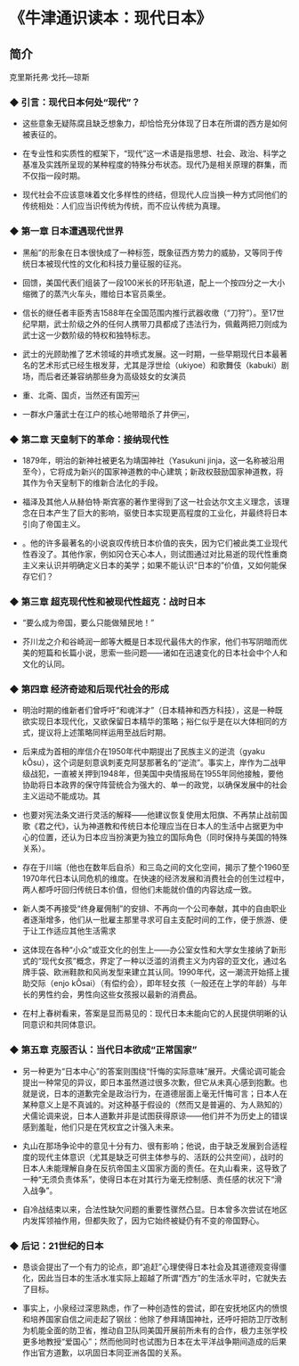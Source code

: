 

# 《牛津通识读本：现代日本》

## 简介
克里斯托弗·戈托—琼斯



### ◆  引言：现代日本何处“现代”？

- 这些意象无疑陈腐且缺乏想象力，却恰恰充分体现了日本在所谓的西方是如何被表征的。

- 在专业性和实质性的框架下，“现代”这一术语是指思想、社会、政治、科学之基准及实践所呈现的某种程度的特殊分布状态。现代乃是相关原理的群集，而不仅指一段时期。

- 现代社会不应该意味着文化多样性的终结，但现代人应当换一种方式同他们的传统相处：人们应当识传统为传统，而不应认传统为真理。


### ◆  第一章 日本遭遇现代世界

- 黑船”的形象在日本很快成了一种标签，既象征西方势力的威胁，又等同于传统日本被现代性的文化和科技力量征服的征兆。

- 回馈，美国代表们组装了一段100米长的环形轨道，配上一个按四分之一大小缩微了的蒸汽火车头，赠给日本官员乘坐。

- 信长的继任者丰臣秀吉1588年在全国范围内推行武器收缴（“刀狩”）。至17世纪早期，武士阶级之外的任何人携带刀具都成了违法行为，佩戴两把刀则成为武士这一少数阶级的特权和独特标志。

- 武士的光顾助推了艺术领域的井喷式发展。这一时期，一些早期现代日本最著名的艺术形式已经生根发芽，尤其是浮世绘（ukiyoe）和歌舞伎（kabuki）剧场，而后者还兼容纳那些身为高级妓女的女演员

- 重、北斋、国贞，当然还有国芳￼

- 一群水户藩武士在江户的核心地带暗杀了井伊￼，


### ◆  第二章 天皇制下的革命：接纳现代性

- 1879年，明治的新神社被更名为靖国神社（Yasukuni jinja，这一名称被沿用至今），它将成为新兴的国家神道教的中心建筑；新政权鼓励国家神道教，将其作为令天皇制下的维新合法化的手段。

- 福泽及其他人从赫伯特·斯宾塞的著作里得到了这一社会达尔文主义理念，该理念在日本产生了巨大的影响，驱使日本实现更高程度的工业化，并最终将日本引向了帝国主义。

- 。他的许多最著名的小说哀叹传统日本价值的丧失，因为它们被此类工业现代性吞没了。其他作家，例如冈仓天心本人，则试图通过对比易逝的现代性重商主义来认识并明确定义日本的美学；如果不能认识“日本的”价值，又如何能保存它们？


### ◆  第三章 超克现代性和被现代性超克：战时日本

- “要么成为帝国，要么只能做殖民地！”

- 芥川龙之介和谷崎润一郎等大概是日本现代最伟大的作家，他们书写阴暗而优美的短篇和长篇小说，思索一些问题——诸如在迅速变化的日本社会中个人和文化的认同。


### ◆  第四章 经济奇迹和后现代社会的形成

- 明治时期的维新者们曾呼吁“和魂洋才”（日本精神和西方科技），这是一种既欲实现日本现代化，又欲保留日本精华的策略；裕仁似乎是在以大体相同的方式，提议将上述策略同样运用至战后时期。

- 后来成为首相的岸信介在1950年代中期提出了民族主义的逆流（gyaku kÔsu），这个词是刻意讽刺麦克阿瑟那著名的“逆流”。事实上，岸作为二战甲级战犯，一直被关押到1948年，但美国中央情报局在1955年同他接触，要他协助将日本政界的保守阵营统合为强大的、单一的政党，以确保发展中的社会主义运动不能成功。其

- 也要对宪法条文进行灵活的解释——他建议恢复使用太阳旗、不再禁止战前国歌《君之代》，认为神道教和传统日本伦理应当在日本人的生活中占据更为中心的位置，还认为日本应当扮演更为独立的国际角色（同时保持与美国的特殊关系）。

- 存在于川端（他也在数年后自杀）和三岛之间的文化空间，揭示了整个1960至1970年代日本认同危机的维度。在快速的经济发展和消费社会的创生过程中，两人都呼吁回归传统日本价值，但他们未能就价值的内容达成一致。

- 新人类不再接受“终身雇佣制”的安排、不再向一个公司奉献，其中的自由职业者逐渐增多，他们从一批雇主那里寻求可自主支配时间的工作，便于旅游、便于让工作适应其他生活需求

- 这体现在各种“小众”或亚文化的创生上——办公室女性和大学女生接纳了新形式的“现代女孩”概念，界定了一种以泛滥的消费主义为内容的亚文化，通过名牌手袋、欧洲鞋款和风尚发型来建立其认同。1990年代，这一潮流开始搭上援助交际（enjo kÔsai）（有偿约会），即年轻女孩（一般还在上学的年龄）与年长的男性约会，男性向这些女孩报以最新的消费品。

- 在村上春树看来，答案是显而易见的：现代日本未能向它的人民提供明晰的认同意识和共同体意识。


### ◆  第五章 克服否认：当代日本欲成“正常国家”

- 另一种更为“日本中心”的答案则围绕“忏悔的实际意味”展开。犬儒论调可能会提出一种常见的异议，即日本虽然道过很多次歉，但它从未真心感到抱歉。也就是说，日本的道歉完全是政治行为，在道德层面上毫无忏悔可言；日本人在某种意义上是不真诚的。对这种基于假设的（然而又是普遍的、为人熟知的）犬儒论调来说，日本人道歉并非是试图获得原谅——他们并不为历史上的错误感到羞耻，他们只是在凭权宜之计强入未来。

- 丸山在那场争论中的意见十分有力、很有影响；他说，由于缺乏发展到合适程度的现代主体意识（尤其是缺乏可供主体参与的、活跃的公共空间），战时的日本人未能理解自身在反抗帝国主义国家方面的责任。在丸山看来，这导致了一种“无须负责体系”，使得日本在对其行为毫无控制感、责任感的状况下“滑入战争”。

- 自冷战结束以来，合法性缺欠问题的重要性骤然凸显。日本曾多次尝试在地区内发挥领袖作用，但都失败了，因为它始终被疑仍有不变的帝国野心。


### ◆  后记：21世纪的日本

- 恳谈会提出了一个有力的论点，即“追赶”心理使得日本社会及其道德观变得僵化，因此当日本的生活水准实际上超越了所谓“西方”的生活水平时，它就失去了目标。

- 事实上，小泉经过深思熟虑，作了一种创造性的尝试，即在安抚地区内的愤恨和培养国家自信之间走起了钢丝：他除了参拜靖国神社，还呼吁把防卫厅改制为机能全面的防卫省，推动自卫队同美国开展前所未有的合作，极力主张学校更多地教授“爱国心”；然而他同时也试图为日本在太平洋战争期间造成的后果作出官方道歉，以巩固日本同亚洲各国的关系。

